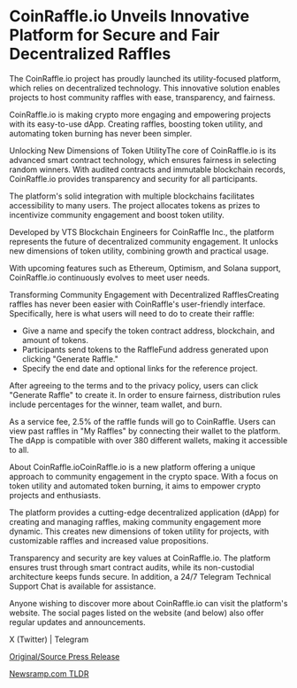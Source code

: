 # CoinRaffle.io Unveils Innovative Platform for Secure and Fair Decentralized Raffles

The CoinRaffle.io project has proudly launched its utility-focused platform, which relies on decentralized technology. This innovative solution enables projects to host community raffles with ease, transparency, and fairness.

CoinRaffle.io is making crypto more engaging and empowering projects with its easy-to-use dApp. Creating raffles, boosting token utility, and automating token burning has never been simpler.

Unlocking New Dimensions of Token UtilityThe core of CoinRaffle.io is its advanced smart contract technology, which ensures fairness in selecting random winners. With audited contracts and immutable blockchain records, CoinRaffle.io provides transparency and security for all participants.

The platform's solid integration with multiple blockchains facilitates accessibility to many users. The project allocates tokens as prizes to incentivize community engagement and boost token utility.

Developed by VTS Blockchain Engineers for CoinRaffle Inc., the platform represents the future of decentralized community engagement. It unlocks new dimensions of token utility, combining growth and practical usage.

With upcoming features such as Ethereum, Optimism, and Solana support, CoinRaffle.io continuously evolves to meet user needs.

Transforming Community Engagement with Decentralized RafflesCreating raffles has never been easier with CoinRaffle's user-friendly interface. Specifically, here is what users will need to do to create their raffle:

* Give a name and specify the token contract address, blockchain, and amount of tokens.
* Participants send tokens to the RaffleFund address generated upon clicking "Generate Raffle."
* Specify the end date and optional links for the reference project.

After agreeing to the terms and to the privacy policy, users can click "Generate Raffle" to create it. In order to ensure fairness, distribution rules include percentages for the winner, team wallet, and burn.

As a service fee, 2.5% of the raffle funds will go to CoinRaffle. Users can view past raffles in "My Raffles" by connecting their wallet to the platform. The dApp is compatible with over 380 different wallets, making it accessible to all.

About CoinRaffle.ioCoinRaffle.io is a new platform offering a unique approach to community engagement in the crypto space. With a focus on token utility and automated token burning, it aims to empower crypto projects and enthusiasts.

The platform provides a cutting-edge decentralized application (dApp) for creating and managing raffles, making community engagement more dynamic. This creates new dimensions of token utility for projects, with customizable raffles and increased value propositions.

Transparency and security are key values at CoinRaffle.io. The platform ensures trust through smart contract audits, while its non-custodial architecture keeps funds secure. In addition, a 24/7 Telegram Technical Support Chat is available for assistance.

Anyone wishing to discover more about CoinRaffle.io can visit the platform's website. The social pages listed on the website (and below) also offer regular updates and announcements.

X (Twitter) | Telegram 

[Original/Source Press Release](https://blockchainwire.io/press-release/coinraffleio-unveils-innovative-platform-for-secure-and-fair-decentralized-raffles) 

[Newsramp.com TLDR](https://newsramp.com/None) 